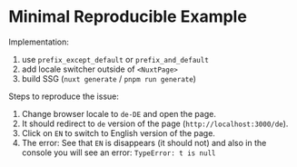 # Minimal Reproducible Example

Implementation:
1. use `prefix_except_default` or `prefix_and_default`
2. add locale switcher outside of `<NuxtPage>`
3. build SSG (`nuxt generate` / `pnpm run generate`)

Steps to reproduce the issue:
1. Change browser locale to `de-DE` and open the page.
2. It should redirect to `de` version of the page (`http://localhost:3000/de`).
3. Click on `EN` to switch to English version of the page.
4. The error: See that `EN` is disappears (it should not) and also in the console you will see an error: `TypeError: t is null`
